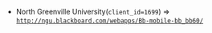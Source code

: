  - North Greenville University(`client_id=1699`) => [`http://ngu.blackboard.com/webapps/Bb-mobile-bb_bb60/`](http://ngu.blackboard.com/webapps/Bb-mobile-bb_bb60/)
